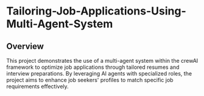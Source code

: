 # Tailoring-Job-Applications-Using-Multi-Agent-System
## Overview
This project demonstrates the use of a multi-agent system within the crewAI framework to optimize job applications through tailored resumes and interview preparations. By leveraging AI agents with specialized roles, the project aims to enhance job seekers' profiles to match specific job requirements effectively.

